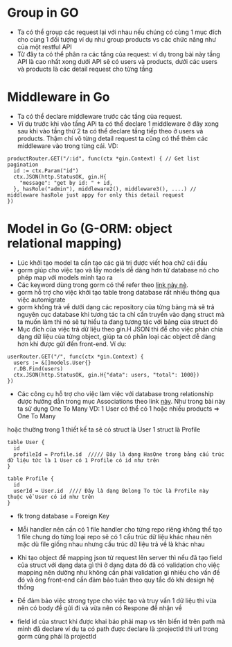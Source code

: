 # Group in GO
- Ta có thể group các request lại với nhau nếu chúng có cùng 1 mục đích cho cùng 1 đối tượng ví dụ như group products vs các chức năng như của một restful API
- Từ đây ta có thể phân ra các tầng của request: ví dụ trong bài này tầng API là cao nhất xong dưới API sẽ có users và products, dưới các users và products là các detail request cho từng tầng

# Middleware in Go
- Ta có thể declare middleware trước các tầng của request. 
- Ví dụ trước khi vào tầng APi ta có thể declare 1 middleware ở đây xong sau khi vào tầng thứ 2 ta có thể declare tầng tiếp theo ở users và products. Thậm chí vô từng detail request ta cũng có thể thêm các middleware vào trong từng cái. VD: 

```
productRouter.GET("/:id", func(ctx *gin.Context) { // Get list pagination
  id := ctx.Param("id")
  ctx.JSON(http.StatusOK, gin.H{
    "message": "get by id: " + id,
  }, hasRole("admin"), middleware2(), middleware3(), ....) // middleware hasRole just appy for only this detail request
})
```

# Model in Go (G-ORM: object relational mapping)
- Lúc khởi tạo model ta cần tạo các giá trị được viết hoa chữ cái đầu
- gorm giúp cho việc tạo và lấy models dễ dàng hơn từ database nó cho phép map với models mình tạo ra
- Các keyword dùng trong gorm có thể refer theo [link này nè](https://gorm.io/docs/models.html#Fields-Tags).
- gorm hỗ trợ cho việc khởi tạo table trong database rất nhiều thông qua việc automigrate
- gorm không trả về dưới dạng các repository của từng bảng mà sẽ trả nguyên cục database khi tương tác ta  chỉ cần truyền vào dạng struct mà ta muốn làm thì nó sẽ tự hiểu ta đang tương tác với bảng cùa struct đó
- Mục đích của việc trả dữ liệu theo gin.H JSON thì để cho việc phân chia dạng dữ liệu của từng object, giúp ta có phân loại các object dễ dàng hơn khi được gửi đến front-end. Ví dụ:
```
userRouter.GET("/", func(ctx *gin.Context) {
  users := &[]models.User{}
  r.DB.Find(users)
  ctx.JSON(http.StatusOK, gin.H{"data": users, "total": 1000})
})
```
- Các công cụ hỗ trợ cho việc làm việc với database trong relationship được hướng dẫn trong mục Associations theo link [này](https://gorm.io/docs/). Như trong bài này ta sử dụng One To Many
VD: 1 User có thể có 1 hoặc nhiều products => One To Many

hoặc thường trong 1 thiết kế ta sẽ có struct là User 1 struct là Profile

```
table User {
  id 
  profileId = Profile.id  ///// Đây là dạng HasOne trong bảng cấu trúc dữ liệu tức là 1 User có 1 Profile có id như trên
}

table Profile {
  id 
  userId = User.id  //// Đây là dạng Belong To tức là Profile này thuộc về User có id như trên 
}
```

- fk trong database = Foreign Key

- Mỗi handler nên cần có 1 file handler cho từng repo riêng không thể tạo 1 file chung do từng loại repo sẽ có 1 cấu trúc dữ liệu khác nhau nên mặc dù file giống nhau nhưng cấu trúc dữ liệu trả về là khác nhau

- Khi tạo object để mapping json từ request lên server thì nếu đã tạo field của struct với dạng data gì thì ở dạng data đó đã có validation cho việc mapping nên dường như không cần phải validation gì nhiều cho vấn đề đó và ông front-end cần đảm bảo tuân theo quy tắc đó khi design hệ thống

- Để đảm bảo việc strong type cho việc tạo và truy vấn 1 dữ liệu thì vừa nên có body để gửi đi và vừa nên có Respone để nhận về

- field id của struct khi được khai báo phải map vs tên biến id trên path mà mình đã declare ví dụ ta có path được declare là :projectId thì url trong gorm cũng phải là projectId